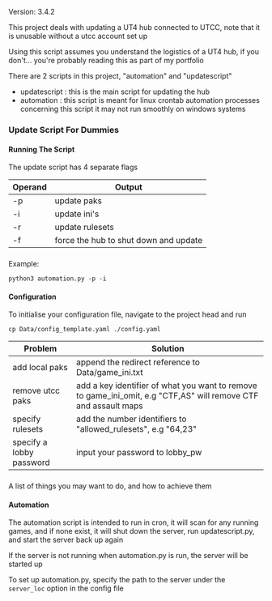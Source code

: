 Version: 3.4.2

This project deals with updating a UT4 hub connected to UTCC, note that it is unusable without a utcc account set up

Using this script assumes you understand the logistics of a UT4 hub, if you don't... you're probably reading this as part of my portfolio

There are 2 scripts in this project, "automation" and "updatescript"
- updatescript : this is the main script for updating the hub
- automation : this script is meant for linux crontab automation processes concerning this script
                 it may not run smoothly on windows systems

### Update Script For Dummies
#### Running The Script

The update script has 4 separate flags

| Operand  | Output |
|----------|--------|
| -p | update paks|
| -i | update ini's |
| -r | update rulesets |
| -f | force the hub to shut down and update|
###

Example:
```
python3 automation.py -p -i
```

#### Configuration
To initialise your configuration file, navigate to the project head and run
```
cp Data/config_template.yaml ./config.yaml
```

| Problem                                                            | Solution                                                                                                                                 |
|--------------------------------------------------------------------|------------------------------------------------------------------------------------------------------------------------------------------------|
| add local paks | append the redirect reference to Data/game_ini.txt|
| remove utcc paks | add a key identifier of what you want to remove to game_ini_omit, e.g "CTF,AS" will remove CTF and assault maps|
| specify rulesets | add the number identifiers to "allowed_rulesets", e.g "64,23" |
| specify a lobby password | input your password to lobby_pw |
###
A list of things you may want to do, and how to achieve them

#### Automation
The automation script is intended to run in cron, it will scan for any running games, and if none exist, it will shut down the server, run updatescript.py, and start the server back up again

If the server is not running when automation.py is run, the server will be started up

To set up automation.py, specify the path to the server under the ```server_loc``` option in the config file
